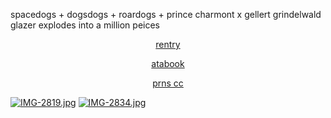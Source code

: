 spacedogs + dogsdogs + roardogs + prince charmont x gellert grindelwald glazer explodes into a million peices

<p align="center" width="100%"><a href=https://rentry.co/H4NN1BALLECTER>rentry</a>
<p align="center" width="100%"><a href=https://spacedogs.atabook.org>atabook</a>
<p align="center" width="100%"><a href=https://pronouns.cc/@hanniballecter>prns cc</a>


[![IMG-2819.jpg](https://i.postimg.cc/W3NPYP7L/IMG-2819.jpg)](https://postimg.cc/yJb5Wt5v)
[![IMG-2834.jpg](https://i.postimg.cc/tTh13m6f/IMG-2834.jpg)](https://postimg.cc/gX2kdsNq)
